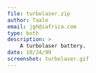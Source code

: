 ```yaml
---
file: turbolaser.zip
author: Taalo
email: jgh@iafrica.com
type: both
description: >
    A turbolaser battery.
date: 10/24/99
screenshot: turbolaser.gif
---
```

